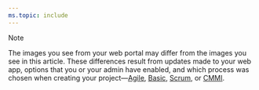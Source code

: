```yaml
---
ms.topic: include
---
```


<a id="image-diff"></a>  

> [!NOTE]    
>The images you see from your web portal may differ from the images you see in this article. These differences result from updates made to your web app, options that you or your admin have enabled, and which process was chosen when creating your project&mdash;[Agile](/azure/devops/boards/work-items/guidance/agile-process), [Basic](/azure/devops/boards/get-started/track-issues-tasks), [Scrum](/azure/devops/boards/work-items/guidance/scrum-process), or [CMMI](/azure/devops/boards/work-items/guidance/cmmi-process). 
